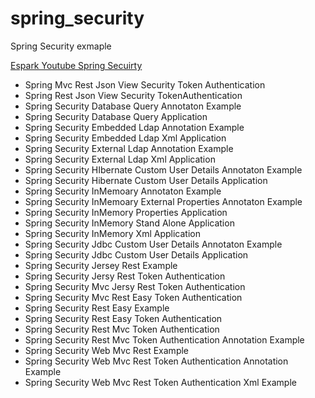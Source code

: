 # spring_security
Spring Security exmaple 

[Espark Youtube Spring Secuirty ](https://www.youtube.com/playlist?list=PLBH_SvM38ibE2kgtIAbwEAePOIfVZWo4A)

- Spring Mvc Rest Json View Security Token Authentication	
- Spring Rest Json View Security TokenAuthentication	
- Spring Security Database Query Annotaton Example	
- Spring Security Database Query Application
- Spring Security Embedded Ldap Annotation Example
- Spring Security Embedded Ldap Xml Application	
- Spring Security External Ldap Annotation Example	
- Spring Security External Ldap Xml Application	
- Spring Security HIbernate Custom User Details Annotaton Example	
- Spring Security Hibernate Custom User Details Application
- Spring Security InMemoary Annotaton Example	
- Spring Security InMemoary External Properties Annotaton Example	
- Spring Security InMemory Properties Application	
- Spring Security InMemory Stand Alone Application	
- Spring Security InMemory Xml Application	
- Spring Security Jdbc Custom User Details Annotaton Example
- Spring Security Jdbc Custom User Details Application	
- Spring Security Jersey Rest Example
- Spring Security Jersy Rest Token Authentication	
- Spring Security Mvc Jersy Rest Token Authentication
- Spring Security Mvc Rest Easy Token Authentication
- Spring Security Rest Easy Example
- Spring Security Rest Easy Token Authentication	
- Spring Security Rest Mvc Token Authentication	
- Spring Security Rest Mvc Token Authentication Annotation Example	
- Spring Security Web Mvc Rest Example	
- Spring Security Web Mvc Rest Token Authentication Annotation Example	
- Spring Security Web Mvc Rest Token Authentication Xml Example	
